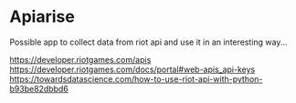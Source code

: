 # Apiarise

Possible app to collect data from riot api and use it in an interesting way...

https://developer.riotgames.com/apis  
https://developer.riotgames.com/docs/portal#web-apis_api-keys  
https://towardsdatascience.com/how-to-use-riot-api-with-python-b93be82dbbd6
